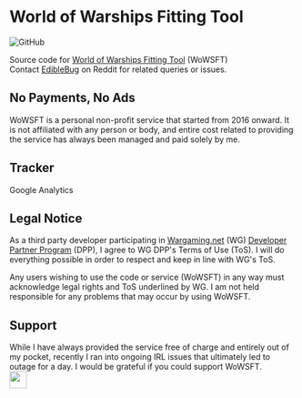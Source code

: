 # World of Warships Fitting Tool
![GitHub](https://img.shields.io/github/license/EdibleBug/WoWS-Fitting-Tool)

Source code for [World of Warships Fitting Tool](http://wowsft.com) (WoWSFT)  
Contact [EdibleBug](https://www.reddit.com/user/EdibleBug/) on Reddit for related queries or issues.

## No Payments, No Ads
WoWSFT is a personal non-profit service that started from 2016 onward. It is not affiliated with any person or body, and entire cost related to providing the service has always been managed and paid solely by me.

## Tracker
Google Analytics

## Legal Notice
As a third party developer participating in [Wargaming.net](https://wargaming.com/) (WG) [Developer Partner Program](https://developers.wargaming.net/) (DPP), I agree to WG DPP's Terms of Use (ToS). I will do everything possible in order to respect and keep in line with WG's ToS. 

Any users wishing to use the code or service (WoWSFT) in any way must acknowledge legal rights and ToS underlined by WG. I am not held responsible for any problems that may occur by using WoWSFT.

## Support
While I have always provided the service free of charge and entirely out of my pocket, recently I ran into ongoing IRL issues that ultimately led to outage for a day. I would be grateful if you could support WoWSFT.  
[<img src="https://c5.patreon.com/external/logo/become_a_patron_button.png" height="30" />](https://www.patreon.com/bePatron?u=27963691)